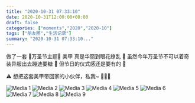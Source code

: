 ```yaml
---
title: "2020-10-31 07:33:10"
date: 2020-10-31T12:00:00+08:00
draft: false
categories: ["moments","2020","2020-10"]
tags: ["朋友圈","生活记录"]
summary: "2020-10-31 07:33:10..."
---
```


做了一套 🎃万圣节主题🎃 美甲 
真是华丽到眼花缭乱 👻
虽然今年万圣节不可以着奇装异服出去蹦迪要糖 🤡 但节日的仪式感还是要有的 🥳

⚠ 想把这套美甲带回家的小伙伴，私我~ 🙋🏻‍♀️

![Media 1](/Moments/photos/2020-10-31/202010310733100.jpg)
![Media 2](/Moments/photos/2020-10-31/202010310733101.jpg)
![Media 3](/Moments/photos/2020-10-31/202010310733102.jpg)
![Media 4](/Moments/photos/2020-10-31/202010310733103.jpg)
![Media 5](/Moments/photos/2020-10-31/202010310733104.jpg)
![Media 6](/Moments/photos/2020-10-31/202010310733105.jpg)
![Media 7](/Moments/photos/2020-10-31/202010310733106.jpg)
![Media 8](/Moments/photos/2020-10-31/202010310733107.jpg)
![Media 9](/Moments/photos/2020-10-31/202010310733108.jpg)

